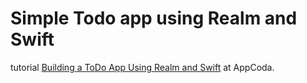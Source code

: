 # Simple Todo app using Realm and Swift

 
tutorial [Building a ToDo App Using Realm and Swift](http://www.appcoda.com/realm-database-swift/) at AppCoda.
